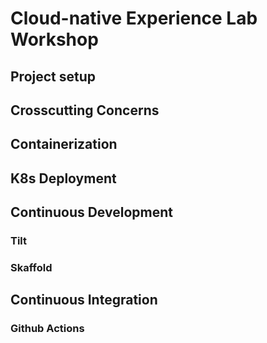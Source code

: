 # Cloud-native Experience Lab Workshop

## Project setup

## Crosscutting Concerns

## Containerization

## K8s Deployment

## Continuous Development

### Tilt

### Skaffold

## Continuous Integration

### Github Actions
